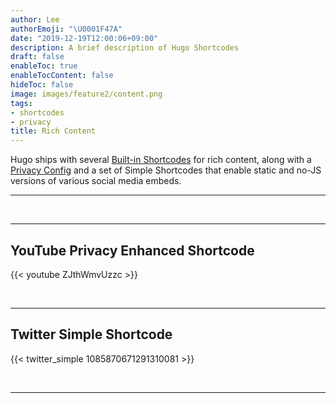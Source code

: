 ```yaml
---
author: Lee
authorEmoji: "\U0001F47A"
date: "2019-12-19T12:00:06+09:00"
description: A brief description of Hugo Shortcodes
draft: false
enableToc: true
enableTocContent: false
hideToc: false
image: images/feature2/content.png
tags:
- shortcodes
- privacy
title: Rich Content
---
```


Hugo ships with several [Built-in Shortcodes](https://gohugo.io/content-management/shortcodes/#use-hugo-s-built-in-shortcodes) for rich content, along with a [Privacy Config](https://gohugo.io/about/hugo-and-gdpr/) and a set of Simple Shortcodes that enable static and no-JS versions of various social media embeds.
<!--more-->
---

<br>

---

## YouTube Privacy Enhanced Shortcode

{{< youtube ZJthWmvUzzc >}}

<br>

---

## Twitter Simple Shortcode

{{< twitter_simple 1085870671291310081 >}}

<br>

---
